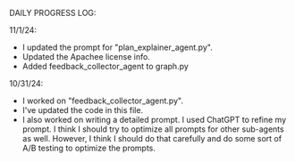 DAILY PROGRESS LOG:

11/1/24: 
- I updated the prompt for "plan_explainer_agent.py". 
- Updated the Apachee license info.
- Added feedback_collector_agent to graph.py

10/31/24: 
- I worked on "feedback_collector_agent.py". 
- I've updated the code in this file. 
- I also worked on writing a detailed prompt. I used ChatGPT to refine my prompt. I think I should try to optimize all prompts for other sub-agents as well. However, I think I should do that carefully and do some sort of A/B testing to optimize the prompts.